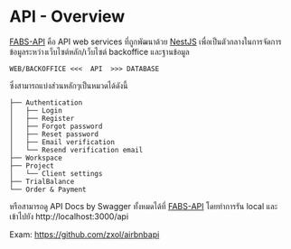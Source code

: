 # API - Overview

[FABS-API](https://github.com/timethunder/fabs-api/) คือ API web services ที่ถูกพัฒนาด้วย [NestJS](https://nestjs.com/) เพื่อเป็นตัวกลางในการจัดการข้อมูลระหว่างเว็บไซต์หลัก/เว็บไซต์ backoffice และฐานข้อมูล

```
WEB/BACKOFFICE <<<  API  >>> DATABASE
```

ซึ่งสามารถแบ่งส่วนหลักๆเป็นหมวดได้ดังนี้

```
├── Authentication
│	├── Login
│	├── Register
│	├── Forgot password
│	├── Reset password
│	├── Email verification
│   └── Resend verification email
├── Workspace
├── Project
│   └── Client settings
├── TrialBalance
└── Order & Payment
```

หรือสามารถดู API Docs by Swagger ทั้งหมดได้ที่ [FABS-API](https://github.com/timethunder/fabs-api/) โดยทำการรัน local และเข้าไปยัง http://localhost:3000/api

Exam: https://github.com/zxol/airbnbapi
